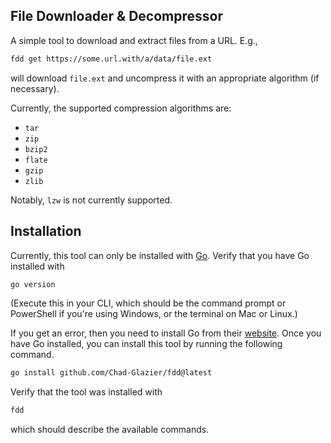 ## File Downloader & Decompressor

A simple tool to download and extract files from a URL. E.g.,

```sh
fdd get https://some.url.with/a/data/file.ext
```

will download `file.ext` and uncompress it with an appropriate algorithm (if
necessary).

Currently, the supported compression algorithms are:
- `tar`
- `zip`
- `bzip2`
- `flate`
- `gzip`
- `zlib`

Notably, `lzw` is not currently supported.

## Installation

Currently, this tool can only be installed with [Go](https://go.dev). Verify
that you have Go installed with

```sh
go version
```

(Execute this in your CLI, which should be the command prompt or PowerShell if
you're using Windows, or the terminal on Mac or Linux.)

If you get an error, then you need to install Go from their
[website](https://go.dev/dl/). Once you have Go installed, you can install this
tool by running the following command.

```sh
go install github.com/Chad-Glazier/fdd@latest
```

Verify that the tool was installed with

```sh
fdd
```

which should describe the available commands.
